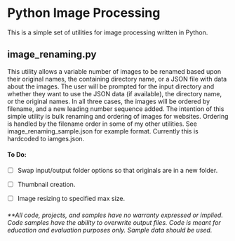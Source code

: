 # Python Image Processing
This is a simple set of utilities for image processing written in Python.

## image_renaming.py
This utility allows a variable number of images to be renamed based upon their original names, the containing directory name, or a JSON file with data about the images.
The user will be prompted for the input directory and whether they want to use the JSON data (if available), the directory name, or the original names.  In all three cases, the images will be ordered by filename, and a new leading number sequence added.
The intention of this simple utility is bulk renaming and ordering of images for websites.  Ordering is handled by the filename order in some of my other utilities.
See image_renaming_sample.json for example format.  Currently this is hardcoded to iamges.json.

#### To Do:
- [ ] Swap input/output folder options so that originals are in a new folder.
- [ ] Thumbnail creation.
- [ ] Image resizing to specified max size.


###### **All code, projects, and samples have no warranty expressed or implied. Code samples have the ability to overwrite output files. Code is meant for education and evaluation purposes only. Sample data should be used.
